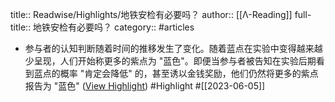 title:: Readwise/Highlights/地铁安检有必要吗？
author:: [[Λ-Reading]]
full-title:: 地铁安检有必要吗？
category:: #articles
- 参与者的认知判断随着时间的推移发生了变化。随着蓝点在实验中变得越来越少呈现，人们开始称更多的紫点为 "蓝色"。即便当参与者被告知在实验后期看到蓝点的概率 "肯定会降低" 的，甚至诱以金钱奖励，他们仍然将更多的紫点报告为 "蓝色" ([View Highlight](https://read.readwise.io/read/01h24ykwecn1h8n1kevb72zbb7)) #Highlight #[[2023-06-05]]